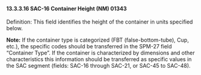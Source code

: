 #### 13.3.3.16 SAC-16 Container Height (NM) 01343

Definition: This field identifies the height of the container in units specified below.

**Note:** If the container type is categorized (FBT (false-bottom-tube), Cup, etc.), the specific codes should be transferred in the SPM-27 field “Container Type”. If the container is characterized by dimensions and other characteristics this information should be transferred as specific values in the SAC segment (fields: SAC-16 through SAC-21, or SAC-45 to SAC-48).

